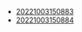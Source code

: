 - [20221003150883](/zet/20221003150883/README.md)
- [20221003150884](/zet/20221003150884/README.md)

